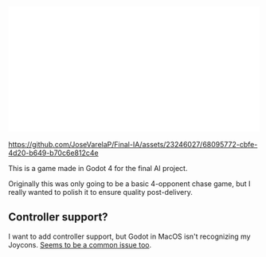 ![](img/game-title.svg)

https://github.com/JoseVarelaP/Final-IA/assets/23246027/68095772-cbfe-4d20-b649-b70c6e812c4e

This is a game made in Godot 4 for the final AI project.

Originally this was only going to be a basic 4-opponent chase game, but I really wanted to polish it
to ensure quality post-delivery.

## Controller support?

I want to add controller support, but Godot in MacOS isn't recognizing my Joycons. [Seems to be a common issue too](https://github.com/godotengine/godot/issues/44840).
